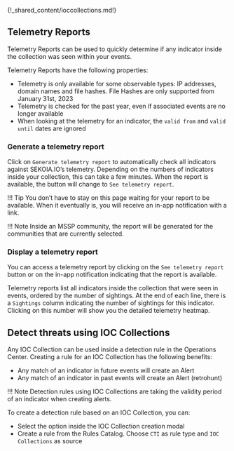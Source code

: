 {!_shared_content/ioccollections.md!}

## Telemetry Reports

Telemetry Reports can be used to quickly determine if any indicator inside the collection was seen within your events.

Telemetry Reports have the following properties:

- Telemetry is only available for some observable types: IP addresses, domain names and file hashes. File Hashes are only supported from January 31st, 2023
- Telemetry is checked for the past year, even if associated events are no longer available
- When looking at the telemetry for an indicator, the `valid from` and `valid until` dates are ignored

### Generate a telemetry report

Click on `Generate telemetry report` to automatically check all indicators against SEKOIA.IO’s telemetry. Depending on the numbers of indicators inside your collection, this can take a few minutes. When the report is available, the button will change to `See telemetry report`.

!!! Tip
    You don’t have to stay on this page waiting for your report to be available. When it eventually is, you will receive an in-app notification with a link.

!!! Note
    Inside an MSSP community, the report will be generated for the communities that are currently selected.

### Display a telemetry report

You can access a telemetry report by clicking on the `See telemetry report` button or on the in-app notification indicating that the report is available.

Telemetry reports list all indicators inside the collection that were seen in events, ordered by the number of sightings. At the end of each line, there is a `Sightings` column indicating the number of sightings for this indicator. Clicking on this number will show you the detailed telemetry heatmap.

## Detect threats using IOC Collections

Any IOC Collection can be used inside a detection rule in the Operations Center. Creating a rule for an IOC Collection has the following benefits:

- Any match of an indicator in future events will create an Alert
- Any match of an indicator in past events will create an Alert (retrohunt)

!!! Note 
    Detection rules using IOC Collections are taking the validity period of an indicator when creating alerts.

To create a detection rule based on an IOC Collection, you can:

- Select the option inside the IOC Collection creation modal
- Create a rule from the Rules Catalog. Choose `CTI` as rule type and `IOC Collections` as source
